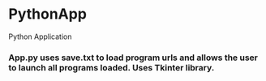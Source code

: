 # PythonApp
Python Application

### App.py uses save.txt to load program urls and allows the user to launch all programs loaded. Uses Tkinter library.
